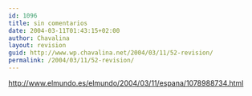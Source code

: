 ```yaml
---
id: 1096
title: sin comentarios
date: 2004-03-11T01:43:15+02:00
author: Chavalina
layout: revision
guid: http://www.wp.chavalina.net/2004/03/11/52-revision/
permalink: /2004/03/11/52-revision/
---
```

<a href="http://www.elmundo.es/elmundo/2004/03/11/espana/1078988734.html" target="_blank">http://www.elmundo.es/elmundo/2004/03/11/espana/1078988734.html</a>